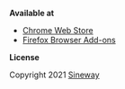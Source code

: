 **Available at**

- [Chrome Web Store](https://chrome.google.com/webstore/detail/pinhfpohpmbelplaamagnefndmcljcbk)
- [Firefox Browser Add-ons](https://addons.mozilla.org/en-US/firefox/addon/emir/)

**License**

Copyright 2021 [Sineway](https://github.com/sineway)
